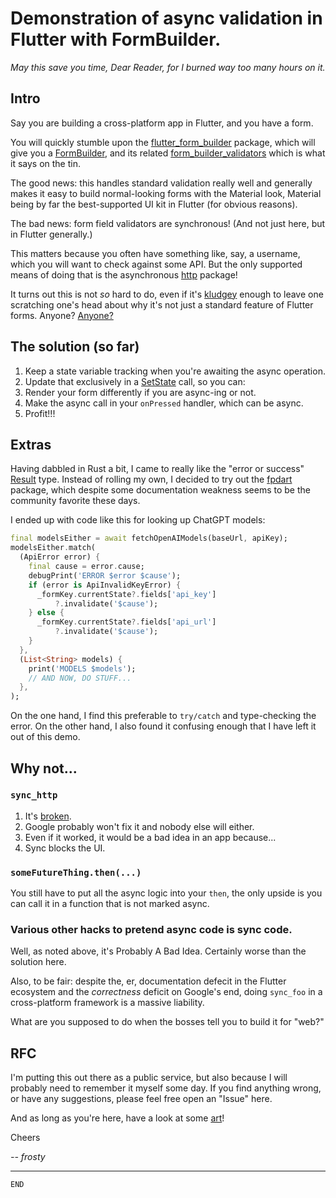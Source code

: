 # Demonstration of async validation in Flutter with FormBuilder.

_May this save you time, Dear Reader, for I burned way too many hours on it._

## Intro

Say you are building a cross-platform app in Flutter, and you have a form.

You will quickly stumble upon the [flutter_form_builder][0] package, which will
give you a [FormBuilder][1], and its related [form_builder_validators][2]
which is what it says on the tin.

The good news: this handles standard validation really well and generally
makes it easy to build normal-looking forms with the Material look, Material
being by far the best-supported UI kit in Flutter (for obvious reasons).

The bad news: form field validators are synchronous! (And not just here, but
in Flutter generally.)

This matters because you often have something like, say, a username, which
you will want to check against some API.  But the only supported means of
doing that is the asynchronous [http][3] package!

It turns out this is not _so_ hard to do, even if it's [kludgey][4] enough to
leave one scratching one's head about why it's not just a standard feature of
Flutter forms. Anyone? [Anyone?][5]

## The solution (so far)

1. Keep a state variable tracking when you're awaiting the async operation.
2. Update that exclusively in a [SetState][6] call, so you can:
3. Render your form differently if you are async-ing or not.
4. Make the async call in your `onPressed` handler, which can be async.
5. Profit!!!

## Extras

Having dabbled in Rust a bit, I came to really like the "error or success"
[Result][7] type.  Instead of rolling my own, I decided to try out the
[fpdart][8] package, which despite some documentation weakness seems to be
the community favorite these days.

I ended up with code like this for looking up ChatGPT models:

```dart
final modelsEither = await fetchOpenAIModels(baseUrl, apiKey);
modelsEither.match(
  (ApiError error) {
    final cause = error.cause;
    debugPrint('ERROR $error $cause');
    if (error is ApiInvalidKeyError) {
      _formKey.currentState?.fields['api_key']
          ?.invalidate('$cause');
    } else {
      _formKey.currentState?.fields['api_url']
          ?.invalidate('$cause');
    }
  },
  (List<String> models) {
    print('MODELS $models');
    // AND NOW, DO STUFF...
  },
);
```

On the one hand, I find this preferable to `try/catch` and type-checking the
error.  On the other hand, I also found it confusing enough that I have left
it out of this demo.

## Why not...

### `sync_http`

1. It's [broken][9].
2. Google probably won't fix it and nobody else will either.
3. Even if it worked, it would be a bad idea in an app because...
4. Sync blocks the UI.

### `someFutureThing.then(...)`

You still have to put all the async logic into your `then`, the only upside
is you can call it in a function that is not marked async.

### Various other hacks to pretend async code is sync code.

Well, as noted above, it's Probably A Bad Idea.  Certainly worse than the
solution here.

Also, to be fair: despite the, er, documentation defecit in the Flutter
ecosystem and the *correctness* deficit on Google's end, doing `sync_foo` in
a cross-platform framework is a massive liability.

What are you supposed to do when the bosses tell you to build it for "web?"

## RFC

I'm putting this out there as a public service, but also because I will
probably need to remember it myself some day.  If you find anything wrong,
or have any suggestions, please feel free open an "Issue" here.

And as long as you're here, have a look at some [art][10]!

Cheers

_-- frosty_

---

```END```

<!-- links -->
[0]: https://pub.dev/packages/flutter_form_builder
[1]: https://pub.dev/documentation/flutter_form_builder/latest/flutter_form_builder/FormBuilder-class.html
[2]: https://pub.dev/packages/form_builder_validators
[3]: https://pub.dev/packages/http
[4]: https://en.wikipedia.org/wiki/Kludge
[5]: https://x.com/sundarpichai
[6]: https://api.flutter.dev/flutter/widgets/State/setState.html
[7]: https://doc.rust-lang.org/std/result/
[8]: https://pub.dev/packages/fpdart
[9]: https://github.com/google/sync_http.dart/issues/25#issuecomment-2353049278
[10]: https://kevinfrost.com/
